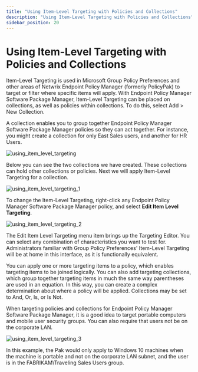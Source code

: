 ```yaml
---
title: "Using Item-Level Targeting with Policies and Collections"
description: "Using Item-Level Targeting with Policies and Collections"
sidebar_position: 20
---
```


# Using Item-Level Targeting with Policies and Collections

Item-Level Targeting is used in Microsoft Group Policy Preferences and other areas of Netwrix
Endpoint Policy Manager (formerly PolicyPak) to target or filter where specific items will apply.
With Endpoint Policy Manager Software Package Manager, Item-Level Targeting can be placed on
collections, as well as policies within collections. To do this, select Add > New Collection.

A collection enables you to group together Endpoint Policy Manager Software Package Manager policies
so they can act together. For instance, you might create a collection for only East Sales users, and
another for HR Users.

![using_item_level_targeting](/images/endpointpolicymanager/softwarepackage/using_item_level_targeting.webp)

Below you can see the two collections we have created. These collections can hold other collections
or policies. Next we will apply Item-Level Targeting for a collection.

![using_item_level_targeting_1](/images/endpointpolicymanager/softwarepackage/using_item_level_targeting_1.webp)

To change the Item-Level Targeting, right-click any Endpoint Policy Manager Software Package Manager
policy, and select **Edit Item Level Targeting**.

![using_item_level_targeting_2](/images/endpointpolicymanager/softwarepackage/using_item_level_targeting_2.webp)

The Edit Item Level Targeting menu item brings up the Targeting Editor. You can select any
combination of characteristics you want to test for. Administrators familiar with Group Policy
Preferences' Item-Level Targeting will be at home in this interface, as it is functionally
equivalent.

You can apply one or more targeting items to a policy, which enables targeting items to be joined
logically. You can also add targeting collections, which group together targeting items in much the
same way parentheses are used in an equation. In this way, you can create a complex determination
about where a policy will be applied. Collections may be set to And, Or, Is, or Is Not.

When targeting policies and collections for Endpoint Policy Manager Software Package Manager, it is
a good idea to target portable computers and mobile user security groups. You can also require that
users not be on the corporate LAN.

![using_item_level_targeting_3](/images/endpointpolicymanager/remoteworkdelivery/using_item_level_targeting_3.webp)

In this example, the Pak would only apply to Windows 10 machines when the machine is portable and
not on the corporate LAN subnet, and the user is in the FABRIKAM\Traveling Sales Users group.
